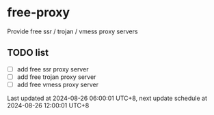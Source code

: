 
# free-proxy
Provide free ssr / trojan / vmess proxy servers


## TODO list
- [ ] add free ssr proxy server
- [ ] add free trojan proxy server
- [ ] add free vmess proxy server

Last updated at 2024-08-26 06:00:01 UTC+8, next update schedule at 2024-08-26 12:00:01 UTC+8


